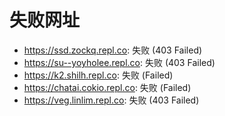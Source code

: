 # 失败网址
- https://ssd.zockq.repl.co: 失败 (403
Failed)
- https://su--yoyholee.repl.co: 失败 (403
Failed)
- https://k2.shilh.repl.co: 失败 (Failed)
- https://chatai.cokio.repl.co: 失败 (Failed)
- https://veg.linlim.repl.co: 失败 (403
Failed)

